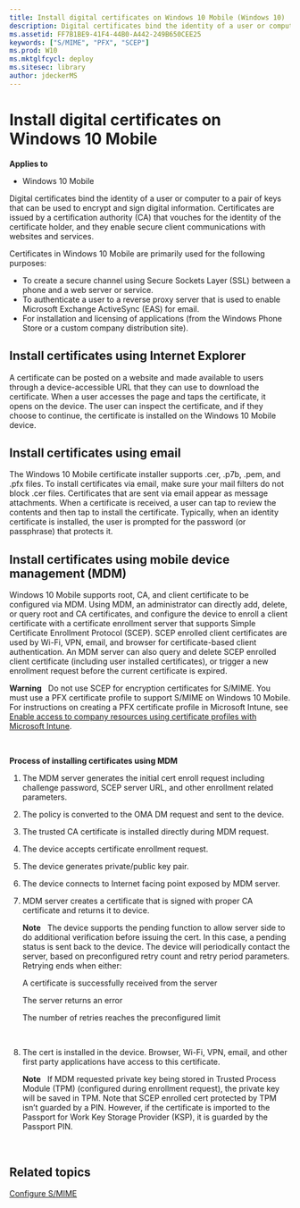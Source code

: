 ```yaml
---
title: Install digital certificates on Windows 10 Mobile (Windows 10)
description: Digital certificates bind the identity of a user or computer to a pair of keys that can be used to encrypt and sign digital information.
ms.assetid: FF7B1BE9-41F4-44B0-A442-249B650CEE25
keywords: ["S/MIME", "PFX", "SCEP"]
ms.prod: W10
ms.mktglfcycl: deploy
ms.sitesec: library
author: jdeckerMS
---
```


# Install digital certificates on Windows 10 Mobile


**Applies to**

-   Windows 10 Mobile

Digital certificates bind the identity of a user or computer to a pair of keys that can be used to encrypt and sign digital information. Certificates are issued by a certification authority (CA) that vouches for the identity of the certificate holder, and they enable secure client communications with websites and services.

Certificates in Windows 10 Mobile are primarily used for the following purposes:

-   To create a secure channel using Secure Sockets Layer (SSL) between a phone and a web server or service.
-   To authenticate a user to a reverse proxy server that is used to enable Microsoft Exchange ActiveSync (EAS) for email.
-   For installation and licensing of applications (from the Windows Phone Store or a custom company distribution site).

## Install certificates using Internet Explorer


A certificate can be posted on a website and made available to users through a device-accessible URL that they can use to download the certificate. When a user accesses the page and taps the certificate, it opens on the device. The user can inspect the certificate, and if they choose to continue, the certificate is installed on the Windows 10 Mobile device.

## Install certificates using email


The Windows 10 Mobile certificate installer supports .cer, .p7b, .pem, and .pfx files. To install certificates via email, make sure your mail filters do not block .cer files. Certificates that are sent via email appear as message attachments. When a certificate is received, a user can tap to review the contents and then tap to install the certificate. Typically, when an identity certificate is installed, the user is prompted for the password (or passphrase) that protects it.

## Install certificates using mobile device management (MDM)


Windows 10 Mobile supports root, CA, and client certificate to be configured via MDM. Using MDM, an administrator can directly add, delete, or query root and CA certificates, and configure the device to enroll a client certificate with a certificate enrollment server that supports Simple Certificate Enrollment Protocol (SCEP). SCEP enrolled client certificates are used by Wi-Fi, VPN, email, and browser for certificate-based client authentication. An MDM server can also query and delete SCEP enrolled client certificate (including user installed certificates), or trigger a new enrollment request before the current certificate is expired.

**Warning**  
Do not use SCEP for encryption certificates for S/MIME. You must use a PFX certificate profile to support S/MIME on Windows 10 Mobile. For instructions on creating a PFX certificate profile in Microsoft Intune, see [Enable access to company resources using certificate profiles with Microsoft Intune](http://go.microsoft.com/fwlink/p/?LinkID=718216).

 

**Process of installing certificates using MDM**

1.  The MDM server generates the initial cert enroll request including challenge password, SCEP server URL, and other enrollment related parameters.
2.  The policy is converted to the OMA DM request and sent to the device.
3.  The trusted CA certificate is installed directly during MDM request.
4.  The device accepts certificate enrollment request.
5.  The device generates private/public key pair.
6.  The device connects to Internet facing point exposed by MDM server.
7.  MDM server creates a certificate that is signed with proper CA certificate and returns it to device.

    **Note**  
    The device supports the pending function to allow server side to do additional verification before issuing the cert. In this case, a pending status is sent back to the device. The device will periodically contact the server, based on preconfigured retry count and retry period parameters. Retrying ends when either:

    A certificate is successfully received from the server

    The server returns an error

    The number of retries reaches the preconfigured limit

     

8.  The cert is installed in the device. Browser, Wi-Fi, VPN, email, and other first party applications have access to this certificate.

    **Note**  
    If MDM requested private key being stored in Trusted Process Module (TPM) (configured during enrollment request), the private key will be saved in TPM. Note that SCEP enrolled cert protected by TPM isn’t guarded by a PIN. However, if the certificate is imported to the Passport for Work Key Storage Provider (KSP), it is guarded by the Passport PIN.

     

## Related topics


[Configure S/MIME](configure-s-mime.md)

 

 





